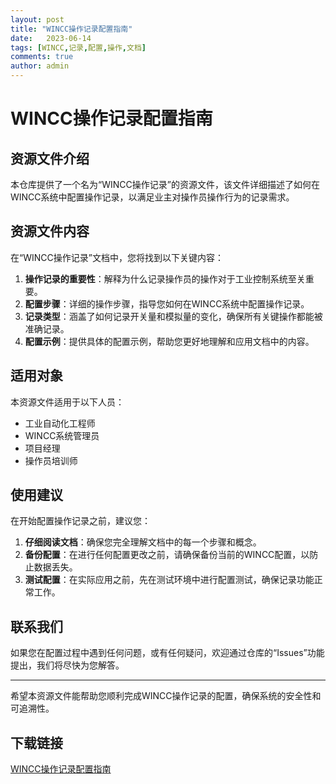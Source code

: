 ```yaml
---
layout: post
title: "WINCC操作记录配置指南"
date:   2023-06-14
tags: [WINCC,记录,配置,操作,文档]
comments: true
author: admin
---
```

# WINCC操作记录配置指南

## 资源文件介绍

本仓库提供了一个名为“WINCC操作记录”的资源文件，该文件详细描述了如何在WINCC系统中配置操作记录，以满足业主对操作员操作行为的记录需求。

## 资源文件内容

在“WINCC操作记录”文档中，您将找到以下关键内容：

1. **操作记录的重要性**：解释为什么记录操作员的操作对于工业控制系统至关重要。
2. **配置步骤**：详细的操作步骤，指导您如何在WINCC系统中配置操作记录。
3. **记录类型**：涵盖了如何记录开关量和模拟量的变化，确保所有关键操作都能被准确记录。
4. **配置示例**：提供具体的配置示例，帮助您更好地理解和应用文档中的内容。

## 适用对象

本资源文件适用于以下人员：

- 工业自动化工程师
- WINCC系统管理员
- 项目经理
- 操作员培训师

## 使用建议

在开始配置操作记录之前，建议您：

1. **仔细阅读文档**：确保您完全理解文档中的每一个步骤和概念。
2. **备份配置**：在进行任何配置更改之前，请确保备份当前的WINCC配置，以防止数据丢失。
3. **测试配置**：在实际应用之前，先在测试环境中进行配置测试，确保记录功能正常工作。

## 联系我们

如果您在配置过程中遇到任何问题，或有任何疑问，欢迎通过仓库的“Issues”功能提出，我们将尽快为您解答。

---

希望本资源文件能帮助您顺利完成WINCC操作记录的配置，确保系统的安全性和可追溯性。

## 下载链接

[WINCC操作记录配置指南](https://pan.quark.cn/s/f949d6b59233)